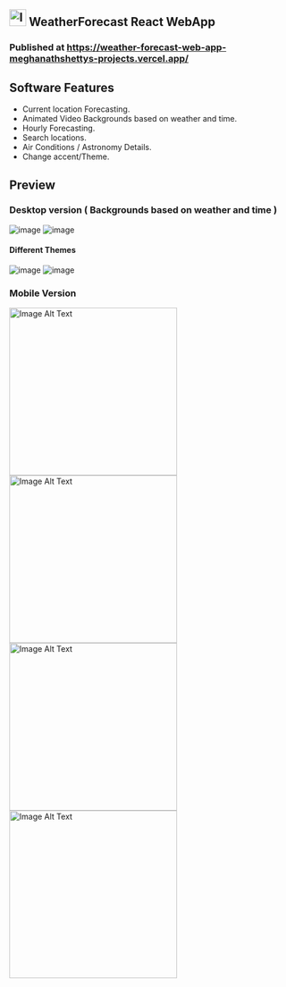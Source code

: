 ## <img src="https://github.com/MeghanathShetty/Weather_Forecast_React_Web/assets/127648939/d37c7add-e0b7-4aa2-b9fa-b43650201696" alt="Image Alt Text" style="width:30px;" /> WeatherForecast React WebApp 

### Published at https://weather-forecast-web-app-meghanathshettys-projects.vercel.app/

## Software Features
* Current location Forecasting.
* Animated Video Backgrounds based on weather and time.
* Hourly Forecasting.
* Search locations.
* Air Conditions / Astronomy Details.
* Change accent/Theme.

## Preview
### Desktop version ( Backgrounds based on weather and time )
![image](https://github.com/MeghanathShetty/Weather_Forecast_React_Web/assets/127648939/20839562-f125-4898-90e3-d065d57c49b9)
![image](https://github.com/MeghanathShetty/Weather_Forecast_React_Web/assets/127648939/8e72f0e9-5369-4621-bb1a-3a6663ea515e)

#### Different Themes

![image](https://github.com/MeghanathShetty/Weather_Forecast_React_Web/assets/127648939/2177a2fb-8699-4ae5-bf56-485f25d7ec42)
![image](https://github.com/MeghanathShetty/Weather_Forecast_React_Web/assets/127648939/59ec0bfc-04fd-4773-abf0-df0ac1022bad)



### Mobile Version
<img src="https://github.com/MeghanathShetty/Weather_Forecast_React_Web/assets/127648939/393aa232-4f7d-487f-8b8c-c172f9452449" alt="Image Alt Text" style="width:300px;" />
<img src="https://github.com/MeghanathShetty/Weather_Forecast_React_Web/assets/127648939/6d139410-5d3e-46f1-a91b-b404f52b14a8" alt="Image Alt Text" style="width:300px;" />
<img src="https://github.com/MeghanathShetty/Weather_Forecast_React_Web/assets/127648939/8abe4296-d1a2-445b-a717-2b7e6add8b64" alt="Image Alt Text" style="width:300px;" />
<img src="https://github.com/MeghanathShetty/Weather_Forecast_React_Web/assets/127648939/f2dc1ebb-3604-407f-b77e-77e68afea99f" alt="Image Alt Text" style="width:300px;" />
